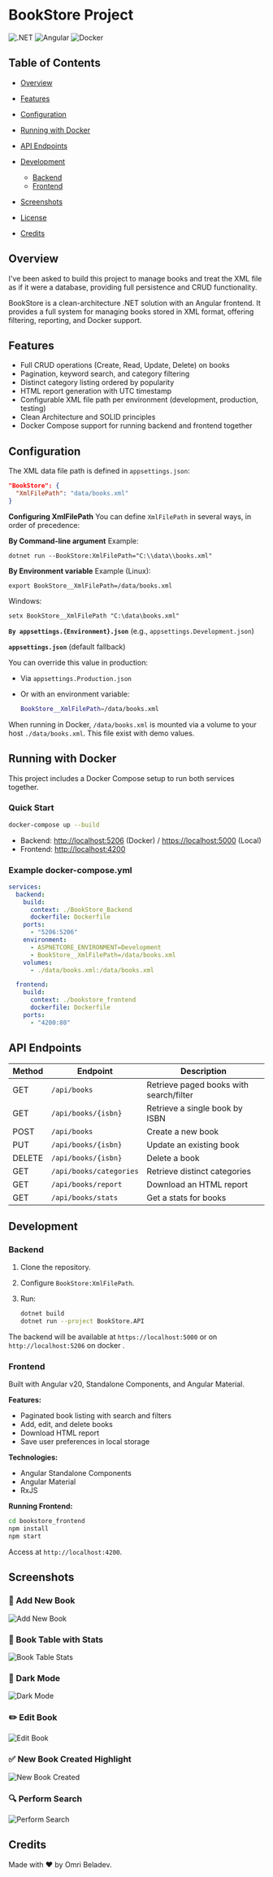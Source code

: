 # BookStore Project

![.NET](https://img.shields.io/badge/.NET-8.0-blue)
![Angular](https://img.shields.io/badge/Angular-v20-red)
![Docker](https://img.shields.io/badge/docker-ready-blue)

## Table of Contents

- [Overview](#overview)
- [Features](#features)
- [Configuration](#configuration)
- [Running with Docker](#running-with-docker)
- [API Endpoints](#api-endpoints)
- [Development](#development)

  - [Backend](#backend)
  - [Frontend](#frontend)

- [Screenshots](#screenshots)
- [License](#license)
- [Credits](#credits)

## Overview

I've been asked to build this project to manage books and treat the XML file as if it were a database, providing full persistence and CRUD functionality.

BookStore is a clean-architecture .NET solution with an Angular frontend. It provides a full system for managing books stored in XML format, offering filtering, reporting, and Docker support.

## Features

- Full CRUD operations (Create, Read, Update, Delete) on books
- Pagination, keyword search, and category filtering
- Distinct category listing ordered by popularity
- HTML report generation with UTC timestamp
- Configurable XML file path per environment (development, production, testing)
- Clean Architecture and SOLID principles
- Docker Compose support for running backend and frontend together

## Configuration

The XML data file path is defined in `appsettings.json`:

```json
"BookStore": {
  "XmlFilePath": "data/books.xml"
}
```
**Configuring XmlFilePath**
You can define `XmlFilePath` in several ways, in order of precedence:

**By Command-line argument**
Example:

```
dotnet run --BookStore:XmlFilePath="C:\\data\\books.xml"
```

**By Environment variable**
Example (Linux):

```
export BookStore__XmlFilePath=/data/books.xml
```

Windows:
```
setx BookStore__XmlFilePath "C:\data\books.xml"
```

**`By appsettings.{Environment}.json`** (e.g., `appsettings.Development.json`)

**`appsettings.json`** (default fallback)


You can override this value in production:

- Via `appsettings.Production.json`
- Or with an environment variable:

  ```bash
  BookStore__XmlFilePath=/data/books.xml
  ```

When running in Docker, `/data/books.xml` is mounted via a volume to your host `./data/books.xml`. This file exist with demo values.

## Running with Docker

This project includes a Docker Compose setup to run both services together.

### Quick Start

```bash
docker-compose up --build
```

- Backend: [http://localhost:5206](http://localhost:5206) (Docker) / [https://localhost:5000](https://localhost:5000) (Local)
- Frontend: [http://localhost:4200](http://localhost:4200)

### Example docker-compose.yml

```yaml
services:
  backend:
    build:
      context: ./BookStore_Backend
      dockerfile: Dockerfile
    ports:
      - "5206:5206"
    environment:
      - ASPNETCORE_ENVIRONMENT=Development
      - BookStore__XmlFilePath=/data/books.xml
    volumes:
      - ./data/books.xml:/data/books.xml

  frontend:
    build:
      context: ./bookstore_frontend
      dockerfile: Dockerfile
    ports:
      - "4200:80"

```

## API Endpoints

| Method | Endpoint                | Description                             |
| ------ | ----------------------- | --------------------------------------- |
| GET    | `/api/books`            | Retrieve paged books with search/filter |
| GET    | `/api/books/{isbn}`     | Retrieve a single book by ISBN          |
| POST   | `/api/books`            | Create a new book                       |
| PUT    | `/api/books/{isbn}`     | Update an existing book                 |
| DELETE | `/api/books/{isbn}`     | Delete a book                           |
| GET    | `/api/books/categories` | Retrieve distinct categories            |
| GET    | `/api/books/report`     | Download an HTML report                 |
| GET    | `/api/books/stats`      | Get a stats for books                   |

## Development

### Backend

1. Clone the repository.
2. Configure `BookStore:XmlFilePath`.
3. Run:

   ```bash
   dotnet build
   dotnet run --project BookStore.API
   ```

The backend will be available at `https://localhost:5000` or on `http://localhost:5206` on docker .

### Frontend

Built with Angular v20, Standalone Components, and Angular Material.

**Features:**

- Paginated book listing with search and filters
- Add, edit, and delete books
- Download HTML report
- Save user preferences in local storage

**Technologies:**

- Angular Standalone Components
- Angular Material
- RxJS

**Running Frontend:**

```bash
cd bookstore_frontend
npm install
npm start
```

Access at `http://localhost:4200`.

## Screenshots

### 📘 Add New Book

![Add New Book](docs/screenshot-add-new-book.png)

### 📗 Book Table with Stats

![Book Table Stats](docs/screenshot-book-table-stats.png)

### 🌙 Dark Mode

![Dark Mode](docs/screenshot-dark-mode.png)

### ✏️ Edit Book

![Edit Book](docs/screenshot-edit-book.png)

### ✅ New Book Created Highlight

![New Book Created](docs/screenshot-new-book-created.png)

### 🔍 Perform Search

![Perform Search](docs/screenshot-perfurm-search.png)

## Credits

Made with ❤️ by Omri Beladev.
